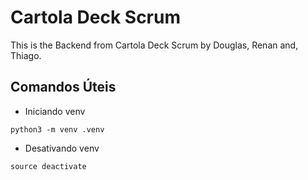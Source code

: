 # Cartola Deck Scrum

This is the Backend from Cartola Deck Scrum by Douglas, Renan and, Thiago.


## Comandos Úteis

- Iniciando venv

```
python3 -m venv .venv
```

- Desativando venv

```
source deactivate
```